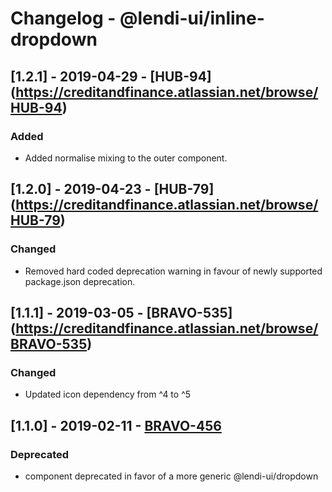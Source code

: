 # Changelog - @lendi-ui/inline-dropdown

## [1.2.1] - 2019-04-29 - [HUB-94] (https://creditandfinance.atlassian.net/browse/HUB-94)
### Added
- Added normalise mixing to the outer component.

## [1.2.0] - 2019-04-23 - [HUB-79] (https://creditandfinance.atlassian.net/browse/HUB-79)
### Changed
- Removed hard coded deprecation warning in favour of newly supported package.json deprecation.

## [1.1.1] - 2019-03-05 - [BRAVO-535] (https://creditandfinance.atlassian.net/browse/BRAVO-535)
### Changed
- Updated icon dependency from ^4 to ^5

## [1.1.0] - 2019-02-11 - [BRAVO-456](https://creditandfinance.atlassian.net/browse/BRAVO-456)
### Deprecated
- component deprecated in favor of a more generic @lendi-ui/dropdown
